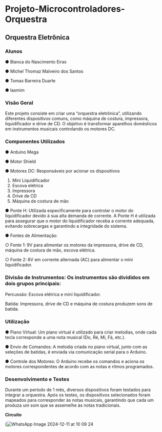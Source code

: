 # Projeto-Microcontroladores-Orquestra
## Orquestra Eletrônica

### Alunos 

●	Bianca do Nascimento Eiras

●	Michel Thomaz Malveiro dos Santos

●	Tomas Barreira Duarte

●	Iasmim


### Visão Geral
Este projeto consiste em criar uma “orquestra eletrônica”,  utilizando diferentes dispositivos comuns, como máquina de costura, impressora, liquidificador e drive de CD. O objetivo é transformar aparelhos domésticos em instrumentos musicais controlando os motores DC. 

### Componentes Utilizados

●	Arduino Mega

●	Motor Shield

●	Motores DC: Responsáveis por acionar os dispositivos

1.	Mini Liquidificador 
2.	Escova elétrica
3.	Impressora 
4.	Drive de CD
5.	Máquina de costura de mão 

●	Ponte H: Utilizada especificamente para controlar o motor do liquidificador devido à sua alta demanda de corrente. A Ponte H é utilizada para assegurar que o motor do liquidificador receba a corrente adequada, evitando sobrecargas e garantindo a integridade do sistema.

●	Fontes de Alimentação:

○	Fonte 1: 9V para alimentar os motores da impressora, drive de CD, máquina de costura de mão, escova elétrica.

○	Fonte 2: 6V em corrente alternada (AC) para alimentar o mini liquidificador.

### Divisão de Instrumentos: Os instrumentos são divididos em dois grupos principais:
  Percussão: Escova elétrica e mini liquidificador. 
  
  Batida: Impressora, drive de CD e máquina de costura produzem sons de batida.
  
### Utilização
●	Piano Virtual: Um piano virtual é utilizado para criar melodias, onde cada tecla corresponde a uma nota musical (Do, Ré, Mi, Fá, etc.).

●	Envio de Comandos: A melodia criada no piano virtual, junto com as seleções de batidas, é enviada via comunicação serial para o Arduino.

●	Controle dos Motores: O Arduino recebe os comandos e aciona os motores correspondentes de acordo com as notas e ritmos programados.

### Desenvolvimento e Testes

Durante um período de 1 mês, diversos dispositivos foram testados para integrar a orquestra. Após os testes, os dispositivos selecionados foram mapeados para corresponder às notas musicais, garantindo que cada um produza um som que se assemelhe às notas tradicionais.

**Circuito**

(![WhatsApp Image 2024-12-11 at 10 09 24](https://github.com/user-attachments/assets/ddd1a67b-5245-44db-a618-f9d52f1ee4a7)


